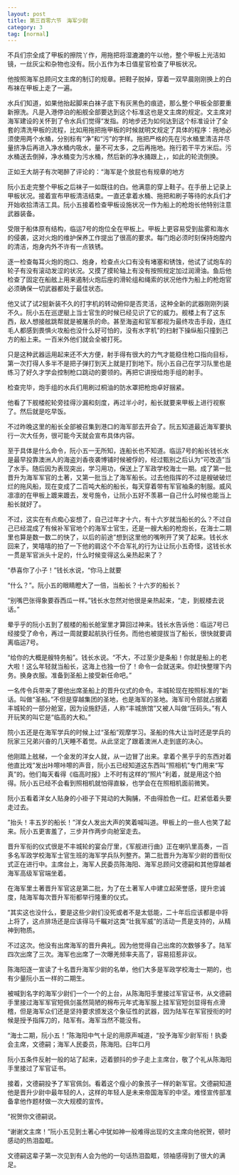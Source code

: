 ```yaml
---
layout: post
title: 第三百零六节　海军少尉
category: 3
tag: [normal]
---
```


不兵们宗全成了甲板的擦院丫作，用拖把将湿漉漉的午以他，整个甲板上光洁如镜，一丝灰尘和杂物也没有。阮小五作为本日值星官检查了甲板状况。

他按照海军总顾问文主席的制订的规章。把鞋子脱掉，穿着一双早晨刚刚换上的白布袜在甲板上走了一遍。

水兵们知道，如果他抬起脚来白袜子底下有灰黑色的痕迹，那么整个甲板全部要重新擦洗。凡是入港停泊的船舰全部要达到这个标准这也是文主席的规定。文主席对海军建设的关怀到了令水兵们觉得“发指。的地步还为如何达到这个标准设计了全套的清洗甲板的流程，比如用拖把拖甲板的时候就明文规定了具体的程序：拖地必须使用两个水桶，分别标有“净”和“污”的字样。拖把严格的先在污水桶里清洁并尽量挤净后再进入净水桶内吸水，量不可太多，之后再拖地。拖行若干平方米后。污水桶送去倒掉，净水桶变为污水桶，然后新的净水捅跟上，，如此的轮流倒换。

正如王大胡子有次喝醉了评论的：“海军是个放屁也有规章的地方

阮小五走完整个甲板之后袜子一如既往的白。他满意的穿上鞋子。在手册上记录上甲板状况。接着宣布甲板清洁结束。一直还拿着水桶、拖把和刷子等待的水兵们才开始收拾清洁工具。阮小五接着检查甲板设施状况一作为船上的枪炮长他特别注意武器装备。

受限于船体原有结构，临运7号的炮位全在甲板上。甲板上更容易受到盐雾和海水的侵袭，这对火炮的维护保养工作提出了很高的要求。每门炮必须时刻保持炮膛内的清洁，炮身内外不许有一点铁锈。

逐一检查每耳火炮的炮口、炮身，检查点火口有没有堵塞和锈蚀，他试了试炮车的轮子有没有滚动发涩的状况。又摸了摸轮轴上有没有按照规定加过润滑油。鱼后他检查了固定在船舷上用来遏制火炮后座的滑轮组和绳索的状况他作为船上的枪炮官必须确保一切武器都处于最佳状态。

他又试了试2挺新装不久的打字机的转动俯仰是否灵活，这种全新的武器刚刚列装不久。阮小五在巡逻艇上当士官生的时候已经见识了它的威力。舰楼上有了这东西，敌人想接舷跳帮就是被屠杀的命。甚至海盗和官军都视为最终攻击手段，连红毛人都感到畏惧火攻船也没什么好可怕的，没有水字机”的扫射下操纵船只撞到己方的船上来。一百米外他们就会全被打死。

只是这种武器运用起来还不大方便，射手得有很大的力气才能稳住枪口指向目标，第一次打得人多半不是把子弹打到天上就是打到地下。阮小五自己在学习队里也是练习了好久才学会控制枪口跳动的要领的。再把它讲授给炮手组的射手。

检查完毕，炮手组的水兵们用刷过桐油的防水罩把枪炮卓好捆紧。

他看了下舰楼舵轮旁挂得沙漏和刻度，再过半小时，船长就要来甲板上进行视察了。然后就是吃早饭。

不过昨晚这里的船长全部被召集到港口的海军部去开会了。阮五知道最近海军要执行一次大任务，很可能今天就会宣布具体内容。

至于具体是什么命令，阮小五一无所知，连船长也不知道。临运7号的船长钱长水是最早投靠澳洲人的海盗刘香夜袭博铺时候被俘的，经过甄别之后认为“可改造”当了水手。随后因为表现突出，学习用功，保送上了军政学校海士一期。成了第一批晋升为海军军官的土著，又第一批当上了海军船长。过去他指挥的不过是艘破破烂烂的拖风船，现在变成了二百吨大船的船长，每天穿着带有军官袖条的制服。威风凛凛的在甲板上踱来踱去，发号施令，让阮小五好不羡慕一自己什么时候也能当上船长就好了。

不过，这实在有点痴心妄想了，自己过年才十六，有十六岁就当船长的么？不过自己已经混成了有候补军官地个的海军士官生，还是一艘大船的枪炮长，在海士二期里也算是数一数二的快了，以后的前途”想到这里他的嘴咧开了笑了起来。钱长水回来了，笑嘻嘻的拍了一下他的肩这个不合军礼的行为让让阮小五奇怪，这钱长水一贯是军官派头十足的，什么时候变得这么亲热起来了？

“恭喜你了小子！”钱长水说，“你马上就要

“什么？”。阮小五的眼睛瞪大了一倍，当船长？十六岁的船长？

“别嘴巴张得象要吞西瓜一样。”钱长水忽然对他很是亲热起来，“走，到舰楼去说话。”

晕乎乎的阮小五到了舰楼的船长舱室里才算回过神来。钱长水告诉他：临运7号已经接受了命令，再过一周就要起航执行任务。而他也被提拔当了船长，很快就要调离临运7号。

“给你的大概是艘特务船”。钱长水说。“不大，不过至少是条船！你就是船上的老大啦！这么年轻就当船长，这海上也独一份了！命令一会就送来。你赶快整理下内务。换身衣服。准备到圣船上接受新任命吧。”

一名传令兵带来了要他出席圣船上的晋升仪式的命令。丰城轮现在按照标准的“新话。叫做“圣船。”不但是穿越集团的圣地，也是海军的圣地。海军司令部就占据着丰城轮的一部分舱室，因为设施舒适，人称“丰城旅馆”又被人叫做“压码头。”有人开玩笑的叫它是“临高的大和。”

院小五还是在海军学兵的时候上过“圣船”观摩学习。圣船的伟大让当时还是学兵的阮家三兄弟兴奋的几天睡不着觉。从此坚定了跟着澳洲人走到底的决心。

他刚踏上舷梯，一个金发的洋女人就，从一边冒了出来。拿着个黑乎乎的东西对着他直比戏”发出咔嚓咔嚓的声音，阮小五已经知道这东西叫“照相机”专门用来“写真”的。他们每天看得《临高时报》上不时有这样的“照片”利着，就是用这个拍得。阮小五已经不会看到照相机就怕得直躲，也学会在在照相机面前微笑。

阮小五看着洋女人贴身的小褂子下晃动的大胸脯，不由得脸色一红。赶紧低着头要走过去。

”抬头！丰五岁的船长！”洋女人发出大声的笑着喊叫道。甲板上的一些人也笑了起来。阮小五更害羞了，三步并作两步向舱室走去。

晋升军衔的仪式很是不丰城轮的宴会厅里，《军舰进行曲》正在喇叭里高奏，一百多名军政学校海军士官生班的海军学兵队列整齐。第二批晋升为海军少尉的晋衔仪式正在进行中。主席台上，海军人民委员陈海阳、海军总顾问文德嗣和其他穿越者海军高级军官端坐着。

在海军里土著晋升军官这是第二批，为了在土著军人中建立起荣誉感，提升忠诚度，陆海军每次晋升军衔都举行隆重的仪式。

“其实这也没什么，要是这些少尉们没死或者不是太低能，二十年后应该都是中将上将了，这点排场还是应该得马千瞩对这类“壮我军威”的活动一贯是支持的，从精神到物质。

不过这次。他没有出席海军的晋升典礼。因为他觉得自己出席的次数够多了。陆军四次出席了三次。海军也出席了一次曝羌频率夫高了，容易招惹非议。

陈海阳逐一宣读了十名晋升海军少尉的名单，他们大多是军政学校海士一期的，也有少量阮小五一样的二期生。

被喊到名字的海军少尉们一个一个的上台，从陈海阳手里接过军官证书，从文德嗣手里接过海军军官短佩剑虽然简陋的棉布元年式海军服上挂军官短剑显得有点滑稽，但是海军众们还是坚持要求颁发这个象征性的武器，因为陆军在军官授衔的时候是授予指挥刀的，陆军有。海军当然不能没有。

“海士二期，阮小五！”陈海阳中气十足的用原声喊道，“投予海军少尉军衔！执委会主席，文德嗣；海军人民委员，陈海阳。臼年口月

阮小五条件反射一般的站了起来，迈着颤抖的步子走上主席台，敬了个礼从陈海阳手里接过了军官证书。

接着，文德嗣投予了军官佩剑。看着这个瘦小的象孩子一样的新军官。文德嗣知道他是晋升少尉中最年轻的人，这样的年轻人是未来帝国海军的中坚。难怪宣传部准备拿他作题材做一次大规模的宣传。

“祝贺你文德嗣说。

“谢谢文主席！”阮小五见到土著心中犹如神一般难得出现的文主席向他祝贺，顿时感动的热泪盈眶。

文德嗣这辈子第一次见到有人会为他的一句话热泪盈眶，领袖感得到了很大的满足。